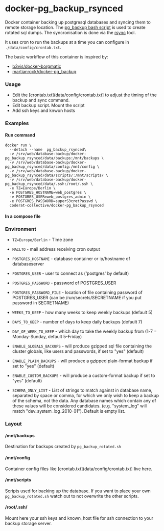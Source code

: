 # docker-pg_backup_rsynced

Docker container backing up postgresql databases and syncing them to remote storage location.
The [pg_backup bash script](https://wiki.postgresql.org/wiki/Automated_Backup_on_Linux) is used to create rotated sql dumps. The syncronisation is done via the [rsync](https://rsync.samba.org/) tool.

It uses cron to run the backups at a time you can configure in `./data/config/crontab.txt`.

The basic workflow of this container is inspired by:
* [b3vis/docker-borgmatic](https://github.com/b3vis/docker-borgmatic)
* [martianrock/docker-pg_backup](https://github.com/martianrock/docker-pg_backup)

### Usage
* Edit the [crontab.txt](data/config/crontab.txt] to adjust the timing of the backup and sync command.
* Edit backup script. Mount the script
* Add ssh keys and knwon hosts

### Examples
#### Run command
```
docker run \
  --detach --name  pg_backup_rsynced\
  -v /srv/web/database-backup/docker-pg_backup_rsynced/data/backups:/mnt/backups \
  -v /srv/web/database-backup/docker-pg_backup_rsynced/data/config:/mnt/config \
  -v /srv/web/database-backup/docker-pg_backup_rsynced/data/scripts/:/mnt/scripts/ \
  -v /srv/web/database-backup/docker-pg_backup_rsynced/data/.ssh:/root/.ssh \
  -e TZ=Europe/Berlin \
  -e POSTGRES_HOSTNAME=web_postgres \
  -e POSTGRES_USER=web_postgres_admin \
  -e POSTGRES_PASSWORD=superS3cretPasswd \
  coderat-collective/docker-pg_backup_rsynced
```
#### In a compose file


### Environment
- `TZ=Europe/Berlin` - Time zone
- `MAILTO`           - mail address receiving cron output 

- `POSTGRES_HOSTNAME`      - database container or ip/hostname of databaseserver
- `POSTGRES_USER`          - user to connect as ('postgres' by default)
- `POSTGRES_PASSWORD`      - password of POSTGRES_USER
- `POSTGRES_PASSWORD_FILE` - location of file containing password of POSTGRES_USER (can be /run/secrets/SECRETNAME if you put password in SECRETNAME)
- `WEEKS_TO_KEEP`          - how many weeks to keep weekly backups (default 5)
- `DAYS_TO_KEEP`           - number of days to keep daily backups (default 7)
- `DAY_OF_WEEK_TO_KEEP`    - which day to take the weekly backup from (1-7 = Monday-Sunday, default 5-Friday)
- `ENABLE_GLOBALS_BACKUPS` - will produce gzipped sql file containing the cluster globals, like users and passwords, if set to "yes" (default)
- `ENABLE_PLAIN_BACKUPS`   - will produce a gzipped plain-format backup if set to "yes" (default)
- `ENABLE_CUSTOM_BACKUPS`  - will produce a custom-format backup if set to "yes" (default)
- `SCHEMA_ONLY_LIST`       - List of strings to match against in database name, separated by space or comma, for which we only wish to keep a backup of the schema, not the data. Any database names which contain any of these values will be considered candidates. (e.g. "system_log" will match "dev_system_log_2010-01"). Default is empty list.

### Layout
#### /mnt/backups
Destination for backups created by `pg_backup_rotated.sh`

#### /mnt/config
Container config files like [crontab.txt](data/config/crontab.txt] live here.

#### /mnt/scripts
Scripts used for backing up the database. If you want to place your own `pg_backup_rotated.sh` watch out to not overwrite the other scripts.

#### /root/.ssh/
Mount here your ssh keys and known_host file for ssh connection to your backup storage server.
